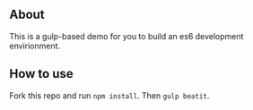 ## About

This is a gulp-based demo for you to build an es6 development envirionment.

## How to use

Fork this repo and run `npm install`. Then `gulp beatit`.